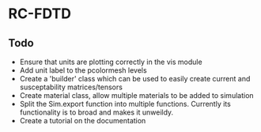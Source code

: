 RC-FDTD
=======

Todo
----
* Ensure that units are plotting correctly in the vis module
* Add unit label to the pcolormesh levels
* Create a 'builder' class which can be used to easily create current and susceptability matrices/tensors
* Create material class, allow multiple materials to be added to simulation
* Split the Sim.export function into multiple functions. Currently its functionality is to broad and makes it unweildy.
* Create a tutorial on the documentation